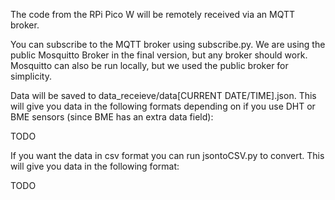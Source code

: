 The code from the RPi Pico W will be remotely received via an MQTT broker.

You can subscribe to the MQTT broker using subscribe.py. We are using the public Mosquitto Broker in the final version, but any broker should work. Mosquitto can also be run locally, but we used the public broker for simplicity.

Data will be saved to data_receieve/data[CURRENT DATE/TIME].json. This will give you data in the following formats depending on if you use DHT or BME sensors (since BME has an extra data field):

TODO

If you want the data in csv format you can run jsontoCSV.py to convert. This will give you data in the following format:

TODO
